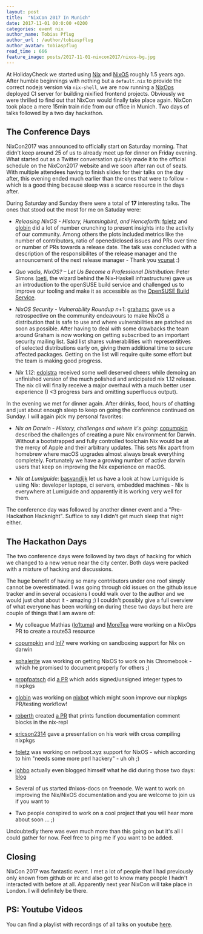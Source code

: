 ```yaml
---
layout: post
title:  "NixCon 2017 In Munich"
date: 2017-11-01 00:0:00 +0200
categories: event nix
author_name: Tobias Pflug
author_url : /author/tobiaspflug
author_avatar: tobiaspflug
read_time : 666
feature_image: posts/2017-11-01-nixcon2017/nixos-bg.jpg
---
```


At HolidayCheck we started using [Nix][nix] and [NixOS][nixos] roughly 1.5 years ago. After humble beginnings with nothing but a `default.nix` to provide the correct nodejs version via `nix-shell`, we are now running a [NixOps][nixops] deployed CI server for building nixified frontend projects. Obviously we were thrilled to find out that NixCon would finally take place again. NixCon took place a mere 15min train ride from our office in Munich. Two days of talks followed by a two day hackathon.

[nix]: https://nixos.org/nix
[nixos]: https://nixos.org
[nixops]: https://nixos.org/nixops

## The Conference Days

NixCon2017 was announced to officially start on Saturday morning. That didn't keep around 25 of us to already meet up for dinner on Friday evening. What started out as a Twitter conversation quickly made it to the official schedule on the NixCon2017 website and we soon after ran out of seats. With multiple attendees having to finish slides for their talks on the day after, this evening ended much earlier than the ones that were to follow - which is a good thing because sleep was a scarce resource in the days after.

During Saturday and Sunday there were a total of **17** interesting talks. The ones that stood out the most for me on Satuday were:

- *Releasing NixOS - History, Hummingbird, and Henceforth*: [fpletz][fpletz] and [globin][globin] did a lot of number crunching to present insights into the activity of our community. Among others the plots included metrics like the number of contributors, ratio of opened/closed issues and PRs over time or number of PRs towards a release date. The talk was concluded with a description of the responsibilites of the release manager and the announcement of the next release manager - Thank you [vcunat][vcunat] :)

- *Quo vadis, NixOS? – Let Us Become a Professional Distribution*: Peter Simons ([peti][peti], the wizard behind the Nix-Haskell infrastructure) gave us an introduction to the openSUSE build service and challenged us to improve our tooling and make it as accessible as the [OpenSUSE Build Service][obs].

- *NixOS Security - Vulnerability Roundup n+1*: [grahamc][grahamc] gave us a retrospective on the community endeavours to make NixOS a distribution that is safe to use and where vulnerabilities are patched as soon as possible. After having to deal with some drawbacks the team around Graham is now working on getting subscribed to an important security mailing list. Said list shares vulnerabilities with representitives of selected distributions early on, giving them additional time to secure affected packages. Getting on the list will require quite some effort but the team is making good progress.

- *Nix 1.12*: [edolstra][edolstra] received some well deserved cheers while demoing an unfinished version of the much polished and anticipated nix 1.12 release. The nix cli will finally receive a major overhaul with a much better user experience (I <3 progress bars and omitting superfluous output).

In the evening we met for dinner again. After drinks, food, hours of chatting and just about enough sleep to keep on going the conference continued on Sunday. I will again pick my  personal favorites:

- *Nix on Darwin - History, challenges and where it's going*: [copumpkin][copumpkin] described the challenges of creating a pure Nix environment for Darwin. Without a bootstrapped and fully controlled toolchain Nix would be at the mercy of Apple and their arbitrary updates. This sets Nix apart from homebrew where macOS upgrades almost always break everything completely. Fortunately we have a growing number of active darwin users that keep on improving the Nix experience on macOS.

- *Nix at Lumiguide*: [basvandijk][basvandijk] let us have a look at how Lumiguide is using Nix: developer laptops, ci servers, embedded machines - Nix is everywhere at Lumiguide and apparently it is working very well for them.

The conference day was followed by another dinner event and a "Pre-Hackathon Hacknight". Suffice to say I didn't get much sleep that night either.

## The Hackathon Days

The two conference days were followed by two days of hacking for which we changed to a new venue near the city center. Both days were packed with a mixture of hacking and discussions.

The huge benefit of having so many contributors under one roof simply cannot be overestimated. I was going through old issues on the github issue tracker and in several occasions I could walk over to the author and we would just chat about it - amazing ;) I couldn't possibly give a full overview of what everyone has been working on during these two days but here are couple of things that I am aware of:

- My colleague Mathias ([lo1tuma][lo1tuma]) and [MoreTea][moretea] were working on a NixOps PR to create a route53 resource

- [copumpkin][copumpkin] and [lnl7][lnl7] were working on sandboxing support for Nix on darwin

- [sphalerite][sphalerite] was working on getting NixOS to work on his Chromebook - which he promised to document properly for others ;)

- [propfpatsch][profpatsch] did [a PR](https://github.com/NixOS/nixpkgs/pull/27965) which adds signed/unsigned integer types to nixpkgs

- [globin][globin] was working on [nixbot](https://github.com/mayflower/nixbot) which might soon improve our nixpkgs PR/testing workflow!

- [roberth][roberth] created [a PR](https://github.com/NixOS/nix/pull/1652) that prints function documentation comment blocks in the nix-repl

- [ericson2314][ericson2314] gave a presentation on his work with cross compiling nixpkgs

- [fpletz][fpletz] was working on netboot.xyz support for NixOS - which according to him "needs some more perl hackery" - uh oh ;)

- [johbo][johbo] actually even blogged himself what he did during those two days: [blog](https://www.johbo.com/)

- Several of us started #nixos-docs on freenode. We want to work on improving the Nix/NixOS documentation and you are welcome to join us if you want to

- Two people conspired to work on a cool project that you will hear more about soon ... ;)


Undoubtedly there was even much more than this going on but it's all I could gather for now. Feel free to ping me if you want to be added.

## Closing

NixCon 2017 was fantastic event. I met a lot of people that I had previously only known from github or irc and also got to know many people I hadn't interacted with before at all. Apparently next year NixCon will take place in London. I will definitely be there.

## PS: Youtube Videos

You can find a playlist with recordings of all talks on youtube [here](https://www.youtube.com/watch?v=6esAi2OxULo&list=PLgknCdxP89ReQzhfKwMYjLdwWsc7us8ns).


[vcunat]: https://github.com/vcunat
[peti]: https://github.com/peti
[globin]: https://github.com/globin
[grahamc]: https://github.com/grahamc
[obs]: https://build.opensuse.org
[edolstra]: https://github.com/edolstra
[copumpkin]: https://github.com/copumpkin
[zimbatm]: https://github.com/zimbatm
[domenkozar]: https://github.com/domenkozar
[basvandijk]: [https://github.com/basvandijk]
[lo1tuma]: https://github.com/lo1tuma
[moretea]: https://github.com/moretea
[lnl7]: https://github.com/LnL7
[sphalerite]: https://github.com/lheckemann
[profpatsch]: https://github.com/Profpatsch
[roberth]: https://github.com/roberth
[ericson2314]: https://github.com/Ericson2314
[fpletz]: https://github.com/fpletz
[johbo]: https://github.com/johbo
